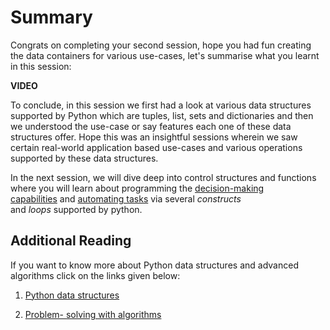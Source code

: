 # Summary

Congrats on completing your second session, hope you had fun creating the data containers for various use-cases, let's summarise what you learnt in this session:

**VIDEO**

To conclude, in this session we first had a look at various data structures supported by Python which are tuples, list, sets and dictionaries and then we understood the use-case or say features each one of these data structures offer. Hope this was an insightful sessions wherein we saw certain real-world application based use-cases and various operations supported by these data structures.

In the next session, we will dive deep into control structures and functions where you will learn about programming the <u>decision-making capabilities</u> and <u>automating tasks</u> via several *constructs* and *loops* supported by python.

## Additional Reading

If you want to know more about Python data structures and advanced algorithms click on the links given below:

1. [Python data structures](https://docs.python.org/3/tutorial/datastructures.html)

2. [Problem- solving with algorithms](https://runestone.academy/runestone/books/published/pythonds/Introduction/GettingStartedwithData.html#built-in-collection-data-types)
